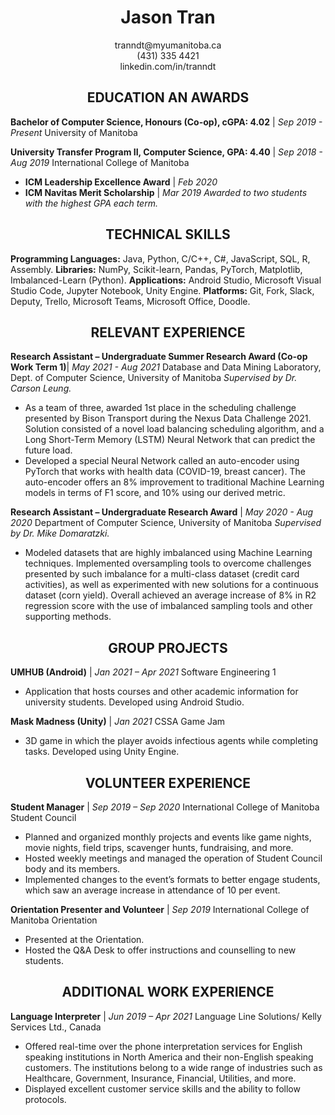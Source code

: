 # <center> Jason Tran </center>

<center>tranndt@myumanitoba.ca</center>
<center>(431) 335 4421</center>
<center>linkedin.com/in/tranndt</center>

## <center>EDUCATION AN AWARDS </center>

**Bachelor of Computer Science, Honours (Co-op), cGPA: 4.02**     | *Sep 2019 - Present*
University of Manitoba

**University Transfer Program II, Computer Science, GPA: 4.40** |  *Sep 2018 - Aug 2019*
International College of Manitoba

- **ICM Leadership Excellence Award** \| *Feb 2020*
- **ICM Navitas Merit Scholarship** | *Mar 2019*
*Awarded to two students with the highest GPA each term.*

## <center> TECHNICAL SKILLS</center>

**Programming Languages:** Java, Python, C/C++, C#, JavaScript, SQL, R, Assembly.
**Libraries:** NumPy, Scikit-learn, Pandas, PyTorch, Matplotlib, Imbalanced-Learn (Python).
**Applications:** Android Studio, Microsoft Visual Studio Code, Jupyter Notebook, Unity Engine.
**Platforms:** Git, Fork, Slack, Deputy, Trello, Microsoft Teams, Microsoft Office, Doodle.

## <center> RELEVANT EXPERIENCE</center>

**Research Assistant – Undergraduate Summer Research Award (Co-op Work Term 1)**| *May 2021 - Aug 2021*
Database and Data Mining Laboratory, Dept. of Computer Science, University of Manitoba
*Supervised by Dr. Carson Leung.*

- As a team of three, awarded 1st place in the scheduling challenge presented by Bison Transport during the Nexus Data Challenge 2021. Solution consisted of a novel load balancing scheduling algorithm, and a Long Short-Term Memory (LSTM) Neural Network that can predict the future load.
- Developed a special Neural Network called an auto-encoder using PyTorch that works with health data (COVID-19, breast cancer). The auto-encoder offers an 8% improvement to traditional Machine Learning models in terms of F1 score, and 10% using our derived metric.

**Research Assistant – Undergraduate Research Award** | *May 2020 - Aug 2020*
Department of Computer Science, University of Manitoba
*Supervised by Dr. Mike Domaratzki.*

- Modeled datasets that are highly imbalanced using Machine Learning techniques. Implemented oversampling tools to overcome challenges presented by such imbalance for a multi-class dataset (credit card activities), as well as experimented with new solutions for a continuous dataset (corn yield). Overall achieved an average increase of 8% in R2 regression score with the use of imbalanced sampling tools and other supporting methods.

## <center> GROUP PROJECTS</center>

**UMHUB (Android)** | *Jan 2021 – Apr 2021*
Software Engineering 1 

- Application that hosts courses and other academic information for university students. Developed using Android Studio.

**Mask Madness (Unity)** | *Jan 2021*
CSSA Game Jam 

- 3D game in which the player avoids infectious agents while completing tasks. Developed using Unity Engine.

## <center> VOLUNTEER EXPERIENCE</center>

**Student Manager** | *Sep 2019 – Sep 2020*
International College of Manitoba Student Council

- Planned and organized monthly projects and events like game nights, movie nights, field trips, scavenger hunts, fundraising, and more.
- Hosted weekly meetings and managed the operation of Student Council body and its members.
- Implemented changes to the event’s formats to better engage students, which saw an average increase in attendance of 10 per event.

**Orientation Presenter and Volunteer** | *Sep 2019*
International College of Manitoba Orientation 

- Presented at the Orientation.
- Hosted the Q&A Desk to offer instructions and counselling to new students.

## <center>ADDITIONAL WORK EXPERIENCE</center>

**Language Interpreter** | *Jun 2019 – Apr 2021*
Language Line Solutions/ Kelly Services Ltd., Canada 

- Offered real-time over the phone interpretation services for English speaking institutions in North America and their non-English speaking customers. The institutions belong to a wide range of industries such as Healthcare, Government, Insurance, Financial, Utilities, and more.
- Displayed excellent customer service skills and the ability to follow protocols.
